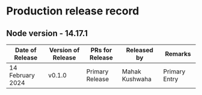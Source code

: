 # Production release record

## Node version - 14.17.1

| Date of Release  | Version of Release | PRs for Release | Released by    | Remarks       |
| ---------------- | ------------------ | --------------- | -------------- | ------------- |
| 14 February 2024 | v0.1.0             | Primary Release | Mahak Kushwaha | Primary Entry |